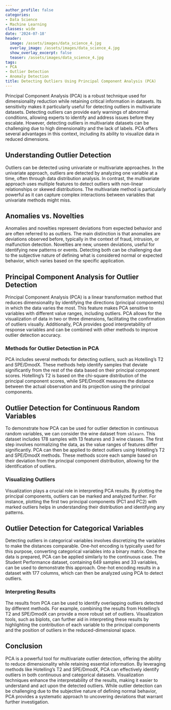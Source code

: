```yaml
---
author_profile: false
categories:
- Data Science
- Machine Learning
classes: wide
date: '2024-07-18'
header:
  image: /assets/images/data_science_4.jpg
  overlay_image: /assets/images/data_science_4.jpg
  show_overlay_excerpt: false
  teaser: /assets/images/data_science_4.jpg
tags:
- PCA
- Outlier Detection
- Anomaly Detection
title: Detecting Outliers Using Principal Component Analysis (PCA)
---
```


Principal Component Analysis (PCA) is a robust technique used for dimensionality reduction while retaining critical information in datasets. Its sensitivity makes it particularly useful for detecting outliers in multivariate datasets. Detecting outliers can provide early warnings of abnormal conditions, allowing experts to identify and address issues before they escalate. However, detecting outliers in multivariate datasets can be challenging due to high dimensionality and the lack of labels. PCA offers several advantages in this context, including its ability to visualize data in reduced dimensions.

## Understanding Outlier Detection

Outliers can be detected using univariate or multivariate approaches. In the univariate approach, outliers are detected by analyzing one variable at a time, often through data distribution analysis. In contrast, the multivariate approach uses multiple features to detect outliers with non-linear relationships or skewed distributions. The multivariate method is particularly powerful as it can capture complex interactions between variables that univariate methods might miss.

## Anomalies vs. Novelties

Anomalies and novelties represent deviations from expected behavior and are often referred to as outliers. The main distinction is that anomalies are deviations observed before, typically in the context of fraud, intrusion, or malfunction detection. Novelties are new, unseen deviations, useful for identifying new patterns or events. Detecting both can be challenging due to the subjective nature of defining what is considered normal or expected behavior, which varies based on the specific application.

## Principal Component Analysis for Outlier Detection

Principal Component Analysis (PCA) is a linear transformation method that reduces dimensionality by identifying the directions (principal components) in which the data varies the most. This feature makes PCA sensitive to variables with different value ranges, including outliers. PCA allows for the visualization of data in two or three dimensions, facilitating the confirmation of outliers visually. Additionally, PCA provides good interpretability of response variables and can be combined with other methods to improve outlier detection accuracy.

### Methods for Outlier Detection in PCA

PCA includes several methods for detecting outliers, such as Hotelling’s T2 and SPE/DmodX. These methods help identify samples that deviate significantly from the rest of the data based on their principal component scores. Hotelling’s T2 is based on the chi-square distribution of the principal component scores, while SPE/DmodX measures the distance between the actual observation and its projection using the principal components.

## Outlier Detection for Continuous Random Variables

To demonstrate how PCA can be used for outlier detection in continuous random variables, we can consider the wine dataset from `sklearn`. This dataset includes 178 samples with 13 features and 3 wine classes. The first step involves normalizing the data, as the value ranges of features differ significantly. PCA can then be applied to detect outliers using Hotelling’s T2 and SPE/DmodX methods. These methods score each sample based on their deviation from the principal component distribution, allowing for the identification of outliers.

### Visualizing Outliers

Visualization plays a crucial role in interpreting PCA results. By plotting the principal components, outliers can be marked and analyzed further. For instance, plotting the first two principal components (PC1 and PC2) with marked outliers helps in understanding their distribution and identifying any patterns.

## Outlier Detection for Categorical Variables

Detecting outliers in categorical variables involves discretizing the variables to make the distances comparable. One-hot encoding is typically used for this purpose, converting categorical variables into a binary matrix. Once the data is prepared, PCA can be applied similarly to the continuous case. The Student Performance dataset, containing 649 samples and 33 variables, can be used to demonstrate this approach. One-hot encoding results in a dataset with 177 columns, which can then be analyzed using PCA to detect outliers.

### Interpreting Results

The results from PCA can be used to identify overlapping outliers detected by different methods. For example, combining the results from Hotelling’s T2 and SPE/DmodX can provide a more robust set of outliers. Visualization tools, such as biplots, can further aid in interpreting these results by highlighting the contribution of each variable to the principal components and the position of outliers in the reduced-dimensional space.

## Conclusion

PCA is a powerful tool for multivariate outlier detection, offering the ability to reduce dimensionality while retaining essential information. By leveraging methods like Hotelling’s T2 and SPE/DmodX, PCA can effectively identify outliers in both continuous and categorical datasets. Visualization techniques enhance the interpretability of the results, making it easier to understand and act upon the detected outliers. While outlier detection can be challenging due to the subjective nature of defining normal behavior, PCA provides a systematic approach to uncovering deviations that warrant further investigation.
